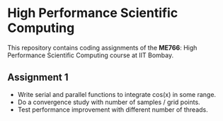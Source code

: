 # High Performance Scientific Computing

This repository contains coding assignments of the **ME766**: High Performance Scientific Computing course at IIT Bombay.

## Assignment 1

- Write serial and parallel functions to integrate cos(x) in some range.
- Do a convergence study with number of samples / grid points.
- Test performance improvement with different number of threads.
